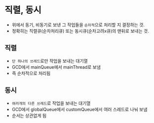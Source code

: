 # 직렬, 동시

- 위에서 동기, 비동기로 보낸 그 작업들을 `순차적`으로 처리할 지 결정하는 것.
- 정확히는 직렬큐(순차처리큐) 또는 동시큐(순차고려x큐)의 맨뒤로 보내는 것.


## 직렬
- `단 하나의 쓰레드`로만 작업을 보내는 대기열
- GCD에서 mainQueue에서 mainThread로 보냄
- 즉 순차적으로 처리됨

## 동시
- `여러개의 다른 쓰레드`로 작업을 보내는 대기열
- GCD에서 globalQueue에서 customQueue에서 여러 스레드로 나눠 보냄
- 순서는 상관없게 됨

